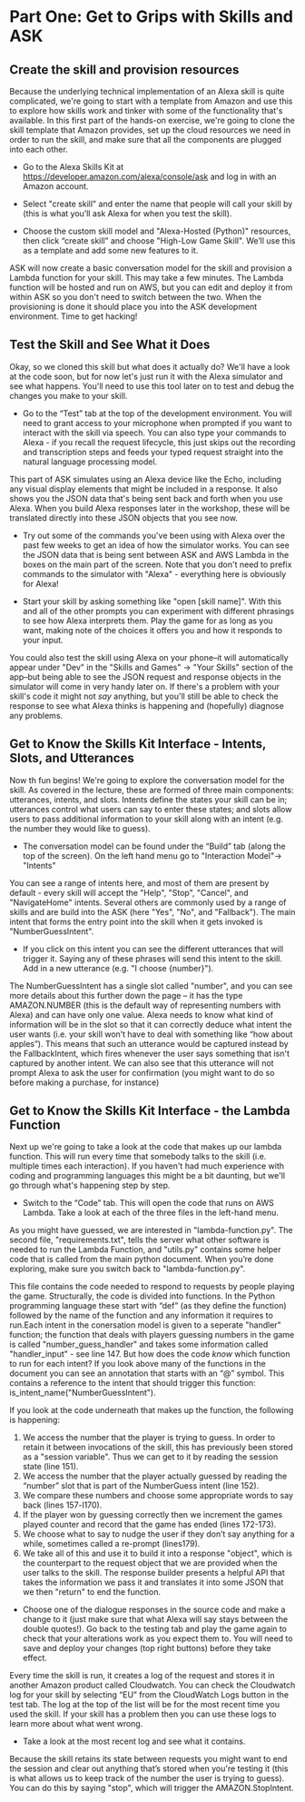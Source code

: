 # Part One: Get to Grips with Skills and ASK
## Create the skill and provision resources 
Because the underlying technical implementation of an Alexa skill is quite complicated, we're going to start with a template from Amazon and use this to explore how skills work and tinker with some of the functionality that's available. In this first part of the hands-on exercise, we're going to clone the skill template that Amazon provides, set up the cloud resources we need in order to run the skill, and make sure that all the components are plugged into each other.

* Go to the Alexa Skills Kit at https://developer.amazon.com/alexa/console/ask and log in with an Amazon account.

* Select "create skill" and enter the name that people will call your skill by (this is what you’ll ask Alexa for when you test the skill).

* Choose the custom skill model and "Alexa-Hosted (Python)" resources, then click “create skill” and choose "High-Low Game Skill". We’ll use this as a template and add some new features to it.

ASK will now create a basic conversation model for the skill and provision a Lambda function for your skill. This may take a few minutes. The Lambda function will be hosted and run on AWS, but you can edit and deploy it from within ASK so you don't need to switch between the two. When the provisioning is done it should place you into the ASK development environment. Time to get hacking!

## Test the Skill and See What it Does
Okay, so we cloned this skill but what does it actually do? We'll have a look at the code soon, but for now let's just run it with the Alexa simulator and see what happens. You'll need to use this tool later on to test and debug the changes you make to your skill.

* Go to the “Test” tab at the top of the development environment. You will need to grant access to your microphone when prompted if you want to interact with the skill via speech. You can also type your commands to Alexa - if you recall the request lifecycle, this just skips out the recording and transcription steps and feeds your typed request straight into the natural language processing model.

This part of ASK simulates using an Alexa device like the Echo, including any visual display elements that might be included in a response. It also shows you the JSON data that's being sent back and forth when you use Alexa. When you build Alexa responses later in the workshop, these will be translated directly into these JSON objects that you see now.

* Try out some of the commands you've been using with Alexa over the past few weeks to get an idea of how the simulator works. You can see the JSON data that is being sent between ASK and AWS Lambda in the boxes on the main part of the screen. Note that you don't need to prefix commands to the simulator with "Alexa" - everything here is obviously for Alexa!

* Start your skill by asking something like "open [skill name]". With this and all of the other prompts you can experiment with different phrasings to see how Alexa interprets them. Play the game for as long as you want, making note of the choices it offers you and how it responds to your input.
 
You could also test the skill using Alexa on your phone–it will automatically appear under "Dev" in the "Skills and Games" -> "Your Skills" section of the app–but being able to see the JSON request and response objects in the simulator will come in very handy later on. If there's a problem with your skill's code it might not _say_ anything, but you'll still be able to check the response to see what Alexa thinks is happening and (hopefully) diagnose any problems.

## Get to Know the Skills Kit Interface - Intents, Slots, and Utterances 
Now th fun begins! We're going to explore the conversation model for the skill. As covered in the lecture, these are formed of three main components: utterances, intents, and slots. Intents define the states your skill can be in; utterances control what users can say to enter these states; and slots allow users to pass additional information to your skill along with an intent (e.g. the number they would like to guess).

* The conversation model can be found under the “Build” tab (along the top of the screen). On the left hand menu go to "Interaction Model"-> "Intents" 

You can see a range of intents here, and most of them are present by default - every skill will accept the "Help", "Stop", "Cancel", and "NavigateHome" intents. Several others are commonly used by a range of skills and are build into the ASK (here "Yes", "No", and "Fallback"). The main intent that forms the entry point into the skill when it gets invoked is "NumberGuessIntent".

* If you click on this intent you can see the different utterances that will trigger it. Saying any of these phrases will send this intent to the skill. Add in a new utterance (e.g. "I choose {number}").

The NumberGuessIntent has a single slot called "number", and you can see more details about this further down the page – it has the type AMAZON.NUMBER (this is the default way of representing numbers with Alexa) and can have only one value. Alexa needs to know what kind of information will be in the slot so that it can correctly deduce what intent the user wants (i.e. your skill won’t have to deal with something like “how about apples”). This means that such an utterance would be captured instead by the FallbackIntent, which fires whenever the user says something that isn't captured by another intent. We can also see that this utterance will not prompt Alexa to ask the user for confirmation (you might want to do so before making a purchase, for instance) 
    
## Get to Know the Skills Kit Interface - the Lambda Function
Next up we're going to take a look at the code that makes up our lambda function. This will run every time that somebody talks to the skill (i.e. multiple times each interaction). If you haven't had much experience with coding and programming languages this might be a bit daunting, but we'll go through what's happening step by step.

* Switch to the “Code” tab. This will open the code that runs on AWS Lambda. Take a look at each of the three files in the left-hand menu.
 
As you might have guessed, we are interested in "lambda-function.py". The second file, "requirements.txt", tells the server what other software is needed to run the Lambda Function, and "utils.py" contains some helper code that is called from the main python document. When you’re done exploring, make sure you switch back to "lambda-function.py".

This file contains the code needed to respond to requests by people playing the game. Structurally, the code is divided into functions. In the Python programming language these start with “def” (as they define the function) followed by the name of the function and any information it requires to run.Each intent in the conersation model is given to a seperate "handler" function; the function that deals with players guessing numbers in the game is called "number_guess_handler" and takes some information called "handler_input" - see line 147. But how does the code _know_ which function to run for each intent? If you look above many of the functions in the document you can see an annotation that starts with an “@” symbol. This contains a reference to the intent that should trigger this function:  is_intent_name("NumberGuessIntent").

If you look at the code underneath that makes up the function, the following is happening:
1. We access the number that the player is trying to guess. In order to retain it between invocations of the skill, this has previously been stored as a "session variable". Thus we can get to it by reading the session state (line 151).
2. We access the number that the player actually guessed by reading the “number” slot that is part of the NumberGuess intent (line 152).
3. We compare these numbers and choose some appropriate words to say back (lines 157-l170).
4. If the player won by guessing correctly then we increment the games played counter and record that the game has ended (lines 172-173).
5. We choose what to say to nudge the user if they don’t say anything for a while, sometimes called a re-prompt (lines179).
6. We take all of this and use it to build it into a response "object", which is the counterpart to the request object that we are provided when the user talks to the skill. The response builder presents a helpful API that takes the information we pass it and translates it into some JSON that we then "return" to end the function.

* Choose one of the dialogue responses in the source code and make a change to it (just make sure that what Alexa will say stays between the double quotes!). Go back to the testing tab and play the game again to check that your alterations work as you expect them to. You will need to save and deploy your changes (top right buttons) before they take effect. 

Every time the skill is run, it creates a log of the request and stores it in another Amazon product called Cloudwatch. You can check the Cloudwatch log for your skill by selecting “EU” from the CloudWatch Logs button in the test tab. The log at the top of the list will be for the most recent time you used the skill. If your skill has a problem then you can use these logs to learn more about what went wrong.

* Take a look at the most recent log and see what it contains. 

Because the skill retains its state between requests you might want to end the session and clear out anything that’s stored when you're testing it (this is what allows us to keep track of the number the user is trying to guess). You can do this by saying "stop", which will trigger the AMAZON.StopIntent.
